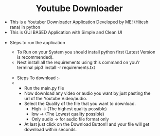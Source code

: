 <h1 align="center">Youtube Downloader</h1>

<ul>
    <li>This is a Youtuber Downloader Application Developed by ME! (Hitesh rana) in python</li>
    <li>This is GUI BASED Application with Simple and Clean UI</li>
    <br>
    <li>Steps to run the application</li>
    <ul>
        <li>To Run on your System you should install python first (Latest Version is recommended).</li>
        <li>Next install all the requirements using this command on you'r terminal pip3 install -r requirements.txt</li>
        <br>
        <li>Steps To download :- <li>
        <br>
        <ul>
            <li>Run the main.py file</li>
            <li>Now download any video or audio you want by just pasting the url of the Youtube Video/audio.</li>
            <li>Select the Quality of the file that you want to download.
            <ul>
                <li>High -> (The highest quality possible) </li>
                <li>low -> (The Lowest quality possible)</li>
                <li>Only audio -> for audio file format only</li>
            </ul>
            <li>At last just click on the Download Button!! and your file will get download within seconds.</li>
        </ul>
    </ul>
</ul>